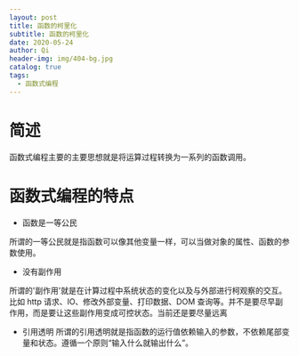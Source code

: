 ```yaml
---
layout: post
title: 函数的柯里化
subtitle: 函数的柯里化
date: 2020-05-24
author: Qi
header-img: img/404-bg.jpg
catalog: true
tags:
  - 函数式编程
---
```


# 简述

函数式编程主要的主要思想就是将运算过程转换为一系列的函数调用。

# 函数式编程的特点

- 函数是一等公民

所谓的一等公民就是指函数可以像其他变量一样，可以当做对象的属性、函数的参数使用。

- 没有副作用

所谓的'副作用'就是在计算过程中系统状态的变化以及与外部进行柯观察的交互。比如 http 请求、IO、修改外部变量、打印数据、DOM 查询等。并不是要尽早副作用，而是要让这些副作用变成可控状态。当前还是要尽量远离

- 引用透明
  所谓的引用透明就是指函数的运行值依赖输入的参数，不依赖尾部变量和状态。遵循一个原则“输入什么就输出什么”。
